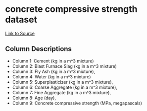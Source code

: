 # concrete compressive strength dataset

[Link to Source](https://archive.ics.uci.edu/ml/datasets/Concrete+Compressive+Strength)

## Column Descriptions

* Column 1: Cement (kg in a m^3 mixture)
* Column 2: Blast Furnace Slag (kg in a m^3 mixture)
* Column 3: Fly Ash (kg in a m^3 mixture),
* Column 4: Water (kg in a m^3 mixture)
* Column 5: Superplasticizer (kg in a m^3 mixture),
* Column 6: Coarse Aggregate (kg in a m^3 mixture),
* Column 7: Fine Aggregate (kg in a m^3 mixture),
* Column 8: Age (day),
* Column 9: Concrete compressive strength (MPa, megapascals)
